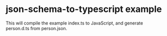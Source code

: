 # json-schema-to-typescript example

This will compile the example index.ts to JavaScript, and generate person.d.ts from person.json.
